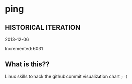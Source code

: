 # ping

## HISTORICAL ITERATION
2013-12-06

Incremented: 6031

## What is this?? 
Linux skills to hack the github commit visualization chart `;-)`
